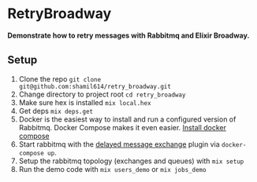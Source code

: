 # RetryBroadway

**Demonstrate how to retry messages with Rabbitmq and Elixir Broadway.**

## Setup

1. Clone the repo `git clone git@github.com:shamil614/retry_broadway.git`
2. Change directory to project root `cd retry_broadway`
3. Make sure hex is installed `mix local.hex`
4. Get deps `mix deps.get`
5. Docker is the easiest way to install and run a configured version of Rabbitmq.
Docker Compose makes it even easier. 
[Install docker compose](https://docs.docker.com/compose/install/)
6. Start rabbitmq with the [delayed message exchange](https://github.com/rabbitmq/rabbitmq-delayed-message-exchange) 
plugin via `docker-compose up`.
7. Setup the rabbitmq topology (exchanges and queues) with `mix setup`
8. Run the demo code with `mix users_demo` or `mix jobs_demo`

